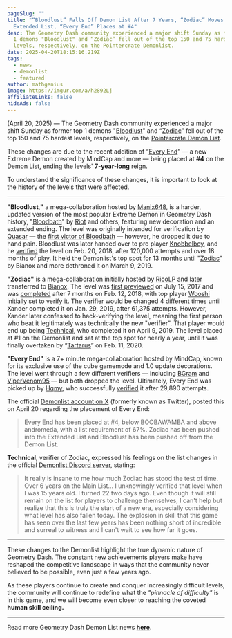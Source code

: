 ```yaml
---
pageSlug: ""
title: "“Bloodlust” Falls Off Demon List After 7 Years, “Zodiac” Moves to
  Extended List, “Every End” Places at #4"
desc: The Geometry Dash community experienced a major shift Sunday as former top
  1 demons "Bloodlust" and “Zodiac” fell out of the top 150 and 75 hardest
  levels, respectively, on the Pointercrate Demonlist.
date: 2025-04-20T18:15:16.219Z
tags:
  - news
  - demonlist
  - featured
author: mathgenius
image: https://imgur.com/a/h2892Lj
affiliateLinks: false
hideAds: false
---
```

(April 20, 2025) — The Geometry Dash community experienced a major shift Sunday as former top 1 demons "[Bloodlust](https://www.youtube.com/watch?v=pZlRHWuVDn4)" and “[Zodiac](https://www.youtube.com/watch?v=HCQK_y8JutU&pp=ygUJem9kaWFjIGdk)” fell out of the top 150 and 75 hardest levels, respectively, on the [Pointercrate Demon List](https://pointercrate.com/demonlist).

These changes are due to the recent addition of “[Every End](https://www.youtube.com/watch?v=KexrBfBCZJA)” — a new Extreme Demon created by MindCap and more — being placed at **\#4** on the Demon List, ending the levels' **7-year-long** reign.

To understand the significance of these changes, it is important to look at the history of the levels that were affected.

<hr>

**"Bloodlust**,**"** a mega-collaboration hosted by [Manix648](https://www.youtube.com/@manix648), is a harder, updated version of the most popular Extreme Demon in Geometry Dash history, "[Bloodbath](https://www.dashword.net/posts/geometry-dash-level-bloodbath-reaches-50-million-downloads/)" by [Riot](https://www.youtube.com/@Riottt) and others, featuring new decoration and an extended ending. The level was originally intended for verification by [Quasar](https://www.youtube.com/@GDQuasar) — the [first victor of Bloodbath](https://www.youtube.com/watch?v=MlvdGvFCmr8) — however, he dropped it due to hand pain. Bloodlust was later handed over to pro player [Knobbelboy](https://www.youtube.com/@knobbelboy), and he [verified](https://www.youtube.com/watch?v=5SzKetF2btw) the level on Feb. 20, 2018, after 120,000 attempts and over 18 months of play. It held the Demonlist's top spot for 13 months until "[Zodiac](https://www.youtube.com/watch?v=HCQK_y8JutU)" by Bianox and more dethroned it on March 9, 2019.

**"Zodiac"** is a mega-collaboration initially hosted by [RicoLP](https://www.youtube.com/@ricolp_gd) and later transferred to [Bianox](https://www.youtube.com/@BIANOX). The level was [first previewed](https://www.youtube.com/watch?v=mV_0xfYdXRY) on July 15, 2017 and was [completed](https://www.youtube.com/watch?v=UnvmoftF5Zc) after 7 months on Feb. 12, 2018, with top player [Wooshi](https://www.youtube.com/@Wooshi999) initially set to verify it. The verifier would be changed 4 different times until Xander completed it on Jan. 29, 2019, after 61,375 attempts. However, Xander later confessed to hack-verifying the level, meaning the first person who beat it legitimately was technically the new "verifier". That player would end up being [Technical](https://www.youtube.com/watch?v=N4QjElo58_o), who completed it on April 9, 2019. The level placed at #1 on the Demonlist and sat at the top spot for nearly a year, until it was finally overtaken by “[Tartarus](https://www.dashword.net/posts/geometry-dash-tartarus-falls-from-top-10-after-2-years/)” on Feb. 11, 2020.

**"Every End"** is a 7+ minute mega-collaboration hosted by MindCap, known for its exclusive use of the cube gamemode and 1.0 update decorations. The level went through a few different verifiers — including [BGram](https://www.youtube.com/@BGram) and [ViperVenom95](https://www.youtube.com/@vipervenom9556) — but both dropped the level. Ultimately, Every End was picked up by [Hqmy](https://www.youtube.com/@HamiltonHqmy), who successfully [verified](https://www.youtube.com/watch?v=KexrBfBCZJA) it after 29,890 attempts.

The official [Demonlist account on X](https://x.com/demonlistgd) (formerly known as Twitter), posted this on April 20 regarding the placement of Every End:

> Every End has been placed at #4, below BOOBAWAMBA and above andromeda, with a list requirement of 67%. Zodiac has been pushed into the Extended List and Bloodlust has been pushed off from the Demon List.

**Technical**, verifier of Zodiac, expressed his feelings on the list changes in the official [Demonlist Discord server](https://discord.gg/demonlist), stating:

> It really is insane to me how much Zodiac has stood the test of time. Over 6 years on the Main List... I unknowingly verified that level when I was 15 years old. I turned 22 two days ago. Even though it will still remain on the list for players to challenge themselves, I can't help but realize that this is truly the start of a new era, especially considering what level has also fallen today. The explosion in skill that this game has seen over the last few years has been nothing short of incredible and surreal to witness and I can't wait to see how far it goes.

<hr>

These changes to the Demonlist highlight the true dynamic nature of Geometry Dash. The constant new achievements players make have reshaped the competitive landscape in ways that the community never believed to be possible, even just a few years ago.

As these players continue to create and conquer increasingly difficult levels, the community will continue to redefine what the *"pinnacle of difficulty"* is in this game, and we will become even closer to reaching the coveted **human skill ceiling.**

<hr>

Read more Geometry Dash Demon List news **[here](https://www.dashword.net/categories/demonlist/)**.
